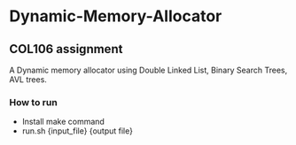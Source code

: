 # Dynamic-Memory-Allocator
## COL106 assignment
A Dynamic memory allocator using Double Linked List, Binary Search Trees, AVL trees.


### How to run
* Install make command 
* run.sh {input_file} {output file}
